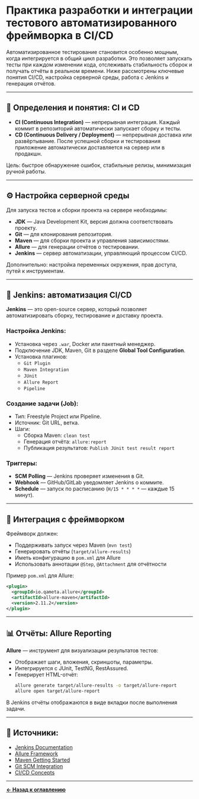 # Практика разработки и интеграции тестового автоматизированного фреймворка в CI/CD

Автоматизированное тестирование становится особенно мощным, когда интегрируется в общий цикл разработки. Это позволяет запускать тесты при каждом изменении кода, отслеживать стабильность сборок и получать отчёты в реальном времени. Ниже рассмотрены ключевые понятия CI/CD, настройка серверной среды, работа с Jenkins и генерация отчётов.

---

## 🧭 Определения и понятия: CI и CD

- **CI (Continuous Integration)** — непрерывная интеграция. Каждый коммит в репозиторий автоматически запускает сборку и тесты.
- **CD (Continuous Delivery / Deployment)** — непрерывная доставка или развёртывание. После успешной сборки и тестирования приложение автоматически доставляется на сервер или в продакшн.

Цель: быстрое обнаружение ошибок, стабильные релизы, минимизация ручной работы.

---

## ⚙️ Настройка серверной среды

Для запуска тестов и сборки проекта на сервере необходимы:

- **JDK** — Java Development Kit, версия должна соответствовать проекту.
- **Git** — для клонирования репозитория.
- **Maven** — для сборки проекта и управления зависимостями.
- **Allure** — для генерации отчётов о тестировании.
- **Jenkins** — сервер автоматизации, управляющий процессом CI/CD.

Дополнительно: настройка переменных окружения, прав доступа, путей к инструментам.

---

## 🧰 Jenkins: автоматизация CI/CD

**Jenkins** — это open-source сервер, который позволяет автоматизировать сборку, тестирование и доставку проекта.

### Настройка Jenkins:
- Установка через `.war`, Docker или пакетный менеджер.
- Подключение JDK, Maven, Git в разделе **Global Tool Configuration**.
- Установка плагинов:
  - `Git Plugin`
  - `Maven Integration`
  - `JUnit`
  - `Allure Report`
  - `Pipeline`

### Создание задачи (Job):
- Тип: Freestyle Project или Pipeline.
- Источник: Git URL, ветка.
- Шаги:
  - Сборка Maven: `clean test`
  - Генерация отчёта: `allure:report`
  - Публикация результатов: `Publish JUnit test result report`

### Триггеры:
- **SCM Polling** — Jenkins проверяет изменения в Git.
- **Webhook** — GitHub/GitLab уведомляет Jenkins о коммите.
- **Schedule** — запуск по расписанию (`H/15 * * * *` — каждые 15 минут).

---

## 🔗 Интеграция с фреймворком

Фреймворк должен:
- Поддерживать запуск через Maven (`mvn test`)
- Генерировать отчёты (`target/allure-results`)
- Иметь конфигурацию в `pom.xml` для Allure
- Использовать аннотации `@Step`, `@Attachment` для отчётности

Пример `pom.xml` для Allure:
```xml
<plugin>
  <groupId>io.qameta.allure</groupId>
  <artifactId>allure-maven</artifactId>
  <version>2.11.2</version>
</plugin>
```

---

## 📊 Отчёты: Allure Reporting

**Allure** — инструмент для визуализации результатов тестов:
- Отображает шаги, вложения, скриншоты, параметры.
- Интегрируется с JUnit, TestNG, RestAssured.
- Генерирует HTML-отчёт:
  ```bash
  allure generate target/allure-results -o target/allure-report
  allure open target/allure-report
  ```

В Jenkins отчёты отображаются в виде вкладки после выполнения задачи.

---

## 🔗 Источники:
- [Jenkins Documentation](https://www.jenkins.io/doc/)
- [Allure Framework](https://docs.qameta.io/allure/)
- [Maven Getting Started](https://maven.apache.org/guides/getting-started/)
- [Git SCM Integration](https://plugins.jenkins.io/git/)
- [CI/CD Concepts](https://www.redhat.com/en/topics/devops/what-is-ci-cd)

---
[**← Назад к оглавлению**](../README.md)

